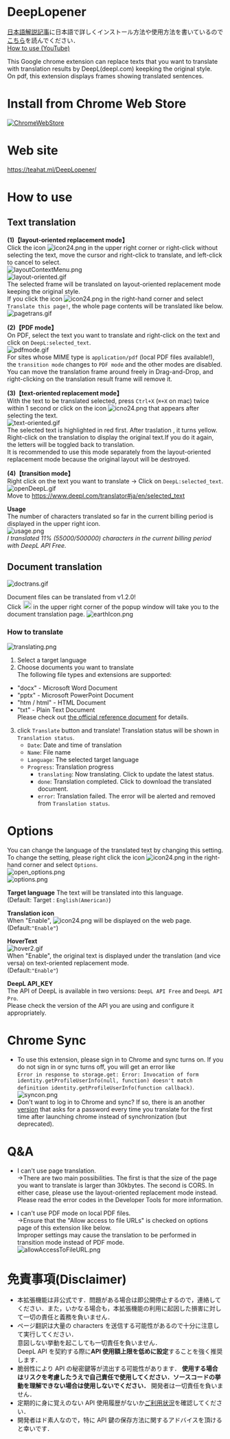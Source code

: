 # DeepLopener

[日本語解説記事](https://t3ahat.hateblo.jp/entry/How_to_use_DeepLopener)に日本語で詳しくインストール方法や使用方法を書いているので[こちら](https://t3ahat.hateblo.jp/entry/How_to_use_DeepLopener)を読んでください．  
[How to use (YouTube) ](https://www.youtube.com/watch?v=GrlLDQDQ8hY)

This Google chrome extension can replace texts that you want to translate with translation results by DeepL(deepl.com) keepking the original style.  
On pdf, this extension displays frames showing translated sentences.

# Install from Chrome Web Store

<a href="https://chrome.google.com/webstore/detail/deeplopener/almdndhiblbhbnoaakhgefcpmbaoljde" target="_blank" rel="noopener noreferrer"><img src="https://storage.googleapis.com/chrome-gcs-uploader.appspot.com/image/WlD8wC6g8khYWPJUsQceQkhXSlv1/HRs9MPufa1J1h5glNhut.png" alt="ChromeWebStore" ></a>

# Web site

https://teahat.ml/DeepLopener/

# How to use

## Text translation

**(1)【layout-oriented replacement mode】**  
Click the icon ![icon24.png](https://github.com/T3aHat/DeepLopener/raw/main/icon24.png) in the upper right corner
or right-click without selecting the text,
move the cursor and right-click to translate, and left-click to cancel to select.  
![layoutContextMenu.png](https://github.com/T3aHat/DeepLopener/blob/main/images/layoutContextMenu.png)  
![layout-oriented.gif](https://github.com/T3aHat/DeepLopener/blob/main/images/layout-oriented.gif)  
The selected frame will be translated on layout-oriented replacement mode keeping the original style.  
If you click the icon ![icon24.png](https://github.com/T3aHat/DeepLopener/raw/main/icon24.png) in the right-hand corner and
select `Translate this page!`, the whole page contents will be translated like below.  
![pagetrans.gif](https://github.com/T3aHat/DeepLopener/blob/main/images/pagetrans.gif)

**(2)【PDF mode】**  
On PDF, select the text you want to translate and right-click on the text and click on `DeepL:selected_text`.  
![pdfmode.gif](https://github.com/T3aHat/DeepLopener/blob/main/images/pdfmode.gif)  
For sites whose MIME type is `application/pdf` (local PDF files available!), the `transition mode` changes to `PDF mode` and the other modes are disabled.  
You can move the translation frame around freely in Drag-and-Drop, and right-clicking on the translation result frame will remove it.

**(3)【text-oriented replacement mode】**  
With the text to be translated selected, press `Ctrl+X` (`⌘+X` on mac) twice within 1 second or click on the icon ![icno24.png](https://github.com/T3aHat/DeepLopener/raw/main/icon24.png) that appears after selecting the text.  
![text-oriented.gif](https://github.com/T3aHat/DeepLopener/blob/main/images/text-oriented.gif)  
The selected text is highlighted in red first. After traslation , it turns yellow.  
Right-click on the translation to display the original text.If you do it again, the letters will be toggled back to translation.  
It is recommended to use this mode separately from the layout-oriented replacement mode because the original layout will be destroyed.

**(4)【transition mode】**  
Right click on the text you want to translate → Click on `DeepL:selected_text`.  
![openDeepL.gif](https://github.com/T3aHat/DeepLopener/blob/main/images/openDeepL.gif)  
Move to https://www.deepl.com/translator#ja/en/selected_text

**Usage**  
The number of characters translated so far in the current billing period is displayed in the upper right icon.  
 ![usage.png](https://github.com/T3aHat/DeepLopener/raw/main/images/usage.png)  
 _I translated 11% (55000/500000) characters in the current billing period with DeepL API Free._

## Document translation

![doctrans.gif](https://github.com/T3aHat/DeepLopener/raw/main/images/doctrans.gif)

Document files can be translated from v1.2.0!  
Click
<img src="https://github.com/T3aHat/DeepLopener/raw/main/earth.png"  height="20px"/>
in the upper right corner of the popup window will take you to the document translation page.
![earthIcon.png](https://github.com/T3aHat/DeepLopener/raw/main/images/earthIcon.png)

### How to translate

![translating.png](https://github.com/T3aHat/DeepLopener/raw/main/images/translating.png)

1. Select a target language
2. Choose documents you want to translate  
   The following file types and extensions are supported:

- "docx" - Microsoft Word Document
- "pptx" - Microsoft PowerPoint Document
- "htm / html" - HTML Document
- "txt" - Plain Text Document  
  Please check out [the official reference document](https://www.deepl.com/docs-api/translating-documents/uploading/) for details.
3. click `Translate` button and translate!
   Translation status will be shown in `Translation status`.
   - `Date`: Date and time of translation
   - `Name`: File name
   - `Language`: The selected target language
   - `Progress`: Translation progress
     - `translating`: Now translating. Click to update the latest status.
     - `done`: Translation completed. Click to download the translated document.
     - `error`: Translation failed. The error will be alerted and removed from `Translation status`.

# Options

You can change the language of the translated text by changing this setting.  
To change the setting, please right click the icon ![icon24.png](https://github.com/T3aHat/DeepLopener/raw/main/icon24.png) in the right-hand corner and select `Options`.  
![open_options.png](https://github.com/T3aHat/DeepLopener/blob/main/images/open_options.png)  
![options.png](https://github.com/T3aHat/DeepLopener/blob/main/images/options.png)

**Target language**
The text will be translated into this language.  
(Default: Target : `English(American)`)

**Translation icon**  
When "Enable", ![icon24.png](https://github.com/T3aHat/DeepLopener/raw/main/icon24.png) will be displayed on the web page.  
(Default:`"Enable"`)

**HoverText**  
![hover2.gif](https://github.com/T3aHat/DeepLopener/blob/main/images/hover.gif)  
When "Enable", the original text is displayed under the translation (and vice versa) on text-oriented replacement mode.  
(Default:`"Enable"`)

**DeepL API_KEY**  
The API of DeepL is available in two versions: `DeepL API Free` and `DeepL API Pro`.  
Please check the version of the API you are using and configure it appropriately.

# Chrome Sync

- To use this extension, please sign in to Chrome and sync turns on. If you do not sign in or sync turns off, you will get an error like  
  `Error in response to storage.get: Error: Invocation of form identity.getProfileUserInfo(null, function) doesn't match definition identity.getProfileUserInfo(function callback)`.  
  ![syncon.png](https://github.com/T3aHat/DeepLopener/raw/main/images/syncon.png)
- Don't want to log in to Chrome and sync? If so, there is an another [version](https://github.com/T3aHat/DeepLopener/tree/main/DeepLopener_no_sync) that asks for a password every time you translate for the first time after launching chrome instead of synchronization (but deprecated).

# Q&A

- I can't use page translation.  
  →There are two main possibilities. The first is that the size of the page you want to translate is larger than 30kbytes. The second is CORS. In either case, please use the layout-oriented replacement mode instead. Please read the error codes in the Developer Tools for more information.

- I can't use PDF mode on local PDF files.  
  →Ensure that the "Allow access to file URLs" is checked on options page of this extension like below.  
   Improper settings may cause the translation to be performed in transition mode instead of PDF mode.  
  ![allowAccessToFileURL.png](https://github.com/T3aHat/DeepLopener/raw/main/images/allowAccessToFileURL.png)

# 免責事項(Disclaimer)

- 本拡張機能は非公式です．問題がある場合は即公開停止するので，連絡してください．また，いかなる場合も，本拡張機能の利用に起因した損害に対して一切の責任と義務を負いません．
- ページ翻訳は大量の characters を送信する可能性があるので十分に注意して実行してください．  
  意図しない挙動を起こしても一切責任を負いません．  
  DeepL API を契約する際に**API 使用額上限を低めに設定**することを強く推奨します．
- 脆弱性により API の秘密鍵等が流出する可能性があります． **使用する場合はリスクを考慮したうえで自己責任で使用してください．ソースコードの挙動を理解できない場合は使用しないでください．** 開発者は一切責任を負いません．
- 定期的に身に覚えのない API 使用履歴がないか[ご利用状況](https://www.deepl.com/pro-account.html?page=category_usage)を確認してください．
- 開発者はド素人なので，特に API 鍵の保存方法に関するアドバイスを頂けると幸いです．
